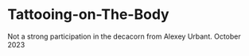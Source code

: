 # Tattooing-on-The-Body
Not a strong participation in the decacorn from Alexey Urbant. October 2023
